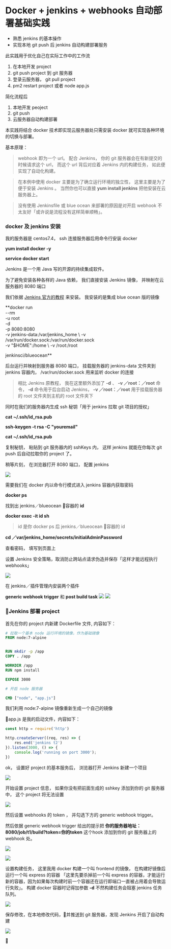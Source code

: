 # Docker + jenkins + webhooks 自动部署基础实践

- 熟悉 jenkins 的基本操作
- 实现本地 git push 后 jenkins 自动构建部署服务

此实践用于优化自己在实际工作中的工作流

1. 在本地开发 project
1. git push project 到 git 服务器
1. 登录云服务器， git pull project 
1. pm2 restart project 或者 node app.js

简化流程后

1. 本地开发 peoject 
1. git push
1. 云服务器自动构建部署


本实践将结合 docker 技术即实现云服务器处只需安装 docker 就可实现各种环境的切换与部署。

基本原理： 
> webhook 即为一个 url。 配合 Jenkins， 你的 git 服务器会在有新提交的时候请求这个 url， 而这个 url 背后对应着 Jenkins 内的构建任务， 如此便实现了自动化构建。

> 在本例中使用 docker 主要是为了确立运行环境的独立性， 这里主要是为了便于安装 Jenkins 。 当然你也可以直接 **yum install jenkins** 把他安装在云服务器上。 

> 没有使用 Jenkinsfile 或 blue ocean 来部署的原因是对开启 webhook 不太友好「或许说是流程没有这样简单顺畅」。

### docker 及 jenkins 安装

我的服务器是 centos7.4， ssh 连接服务器后用命令行安装 docker

 **yum install docker -y**

 **service docker start**

Jenkins 是一个用 Java 写的开源的持续集成软件。

为了避免安装各种各样的 Java 依赖， 我们直接安装 Jenkins 镜像， 并映射在云服务器的 8080 端口

我们依据 [Jenkins 官方的教程](https://jenkins.io/doc/tutorials/build-a-node-js-and-react-app-with-npm/) 来安装。 我安装的是集成 blue ocean 版的镜像

**docker run \
  --rm \
  -u root \
  -d \
  -p 8080:8080 \
  -v jenkins-data:/var/jenkins_home \ 
  -v /var/run/docker.sock:/var/run/docker.sock \
  -v "$HOME":/home \ 
  -v /root:/root

  jenkinsci/blueocean**


后台运行并映射到服务器 8080 端口， 挂载服务器的 jenkins-data 文件夹到 jenkins 容器内， /var/run/docker.sock 用来监听 docker 的连接

>相比 Jenkins 原教程， 我在这里额外添加了 **-d** 、 **-v ／root：／root** 命令， **-d** 命令用于后台启动 Jenkins， **-v ／root：／root** 用于挂载服务器的 root 文件夹到主机的 root 文件夹下


同时在我们的服务器内生成 ssh 秘钥「用于 jenkins 拉取 git 项目的授权」

**cat ~/.ssh/id_rsa.pub**

**ssh-keygen -t rsa -C "youremail"**

**cat ~/.ssh/id_rsa.pub**

复制秘钥， 粘贴到 git 服务器内的 sshKeys 内， 这样 jenkins 就能在你每次 git push 后自动拉取你的 project 了。


稍等片刻， 在浏览器打开 8080 端口， 配置 jenkins

![](/imgs/01.jpg)

需要我们在 docker 内以命令行模式进入 jenkins 容器内获取密码

**docker ps**

找到出 jenkins／blueocean 容器的 **id** 

**docker exec -it id sh**

> id  是你 docker ps 后 jenkins／blueocean 容器的 id

**cd ／var/jenkins_home/secrets/initialAdminPassword**


查看密码， 填写到页面上

设置 Jenkins 安全策略，取消防止跨站点请求伪造并保存「这样才能远程执行 webhooks」

![](imgs/02.jpg)

在 jenkins／插件管理内安装两个插件

**generic webhook trigger** 和 **post build task**
![](imgs/09.jpg)
![](imgs/10.jpg)

### Jenkins  部署 project

首先在你的 project 内新建 Dockerfile 文件, 内容如下： 

````dockerfile
# 拉取一个基本 node 运行环境的镜像，作为基础镜像
FROM node:7-alpine


RUN mkdir -p /app
COPY . /app

WORKDIR /app
RUN npm install

EXPOSE 3000

# 开启 node 服务器

CMD ["node", "app.js"]
````

我们利用 node:7-alpine 镜像重新生成一个自己的镜像

app.js 是我的启动文件，内容如下：

````js
const http = require('http')

http.createServer((req, res) => {
    res.end('jenkins t2')
}).listen(3000, () => {
    console.log('running on port 3000');
})
````

ok， 设置好 project 的基本服务后， 浏览器打开 Jenkins 新建一个项目

![](imgs/06.jpg)

开始设置 project 信息， 如果你没有把前面生成的 sshkey 添加到你的 git 服务器中， 这个 project 将无法设置

![](imgs/03.jpg)

然后设置 webhooks 的 token ， 并勾选下方的 generic webhook trigger。

然后依据 generic webhook trigger 给出的提示把 **你的服务器地址：8080/job/t1/build?token=你的token** 这个hook 添加到你的 git 服务器上的 webhook 处。

![](imgs/04.jpg)

![](imgs/07.jpg)

设置构建任务， 这里我用 docker 构建一个叫 frontend  的镜像， 在构建好镜像后运行一个叫 express 的容器 「这里先要杀掉前一个叫 express 的容器，才能运行新的容器，因为如果每次构建时前一个容器还在运行即端口一直被占用着会导致运行失败」。
构建 docker 容器时记得加参数 **-d** 不然构建任务会阻塞 jenkins 任务队列。

![](imgs/05.jpg)

保存修改，在本地修改代码，并推送到 git 服务器，发现 Jenkins 开启了自动构建

![](imgs/08.jpg)





